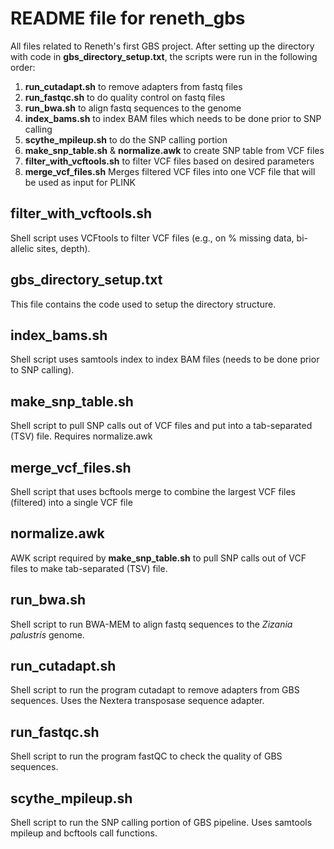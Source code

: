 # README file for reneth_gbs
All files related to Reneth's first GBS project. After setting up the directory with code in **gbs_directory_setup.txt**, the scripts were run in the following order:
1) **run_cutadapt.sh** to remove adapters from fastq files
2) **run_fastqc.sh** to do quality control on fastq files
3) **run_bwa.sh** to align fastq sequences to the genome
4) **index_bams.sh** to index BAM files which needs to be done prior to SNP calling
5) **scythe_mpileup.sh** to do the SNP calling portion
6) **make_snp_table.sh** & **normalize.awk** to create SNP table from VCF files
7) **filter_with_vcftools.sh** to filter VCF files based on desired parameters
8) **merge_vcf_files.sh** Merges filtered VCF files into one VCF file that will be used as input for PLINK

## filter_with_vcftools.sh
Shell script uses VCFtools to filter VCF files (e.g., on % missing data, bi-allelic sites, depth).

## gbs_directory_setup.txt
This file contains the code used to setup the directory structure.

## index_bams.sh
Shell script uses samtools index to index BAM files (needs to be done prior to SNP calling).

## make_snp_table.sh
Shell script to pull SNP calls out of VCF files and put into a tab-separated (TSV) file. Requires normalize.awk

## merge_vcf_files.sh
Shell script that uses bcftools merge to combine the largest VCF files (filtered) into a single VCF file

## normalize.awk
AWK script required by **make_snp_table.sh** to pull SNP calls out of VCF files to make tab-separated (TSV) file.

## run_bwa.sh
Shell script to run BWA-MEM to align fastq sequences to the _Zizania palustris_ genome.

## run_cutadapt.sh
Shell script to run the program cutadapt to remove adapters from GBS sequences. Uses the Nextera transposase sequence adapter.

## run_fastqc.sh
Shell script to run the program fastQC to check the quality of GBS sequences.

## scythe_mpileup.sh
Shell script to run the SNP calling portion of GBS pipeline. Uses samtools mpileup and bcftools call functions.
